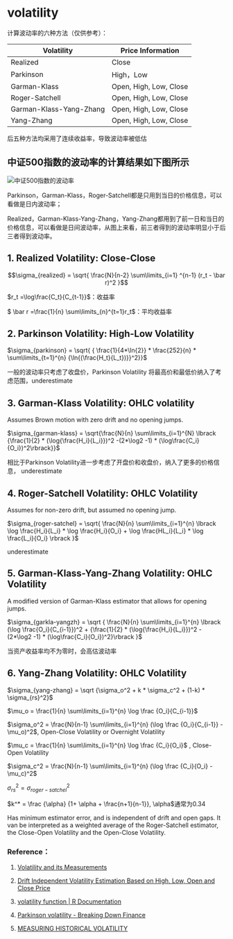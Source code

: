# volatility
计算波动率的六种方法（仅供参考）：

| Volatility              | Price Information      |
| ----------------------- | ---------------------- |
| Realized                | Close                  |
| Parkinson               | High，Low              |
| Garman-Klass            | Open, High, Low, Close |
| Roger-Satchell          | Open, High, Low, Close |
| Garman-Klass-Yang-Zhang | Open, High, Low, Close |
| Yang-Zhang              | Open, High, Low, Close |

后五种方法均采用了连续收益率，导致波动率被低估

## 中证500指数的波动率的计算结果如下图所示

![中证500指数的波动率](https://github.com/Jensenberg/volatility-and-Option/blob/master/data/vlolatilities.png)

Parkinson，Garman-Klass，Roger-Satchell都是只用到当日的价格信息，可以看做是日内波动率；

Realized，Garman-Klass-Yang-Zhang，Yang-Zhang都用到了前一日和当日的价格信息，可以看做是日间波动率，从图上来看，前三者得到的波动率明显小于后三者得到波动率。 

## 1. Realized Volatility: Close-Close

$$\sigma_{realized} = \sqrt{  \frac{N}{n-2} \sum\limits_{i=1} ^{n-1} (r_t - \bar r)^2  }$$   

 $r_t =\log\frac{C_t}{C_{t-1}}$：收益率

$ \bar r =\frac{1}{n} \sum\limits_{n}^{t=1}r_t$：平均收益率

## 2. Parkinson Volatility: High-Low Volatility

$\sigma_{parkinson} = \sqrt{ { \frac{1}{4*\ln{2}} * \frac{252}{n} * \sum\limits_{t=1}^{n} {\ln{(\frac{H_t}{L_t})}}^2}}$

一般的波动率只考虑了收盘价，Parkinson Volatility 将最高价和最低价纳入了考虑范围，underestimate

## 3. Garman-Klass Volatility: OHLC volatility

Assumes Brown motion with zero drift and no opening jumps.

$\sigma_{garman-klass} = \sqrt{\frac{N}{n} \sum\limits_{i=1}^{N} \lbrack {\frac{1}{2} * (\log{\frac{H_i}{L_i}})^2 -(2*\log2 -1) * (\log\frac{C_i}{O_i})^2\rbrack}}$

相比于Parkinson Volatility进一步考虑了开盘价和收盘价，纳入了更多的价格信息， underestimate

## 4. Roger-Satchell Volatility: OHLC Volatility

Assumes for non-zero drift, but assumed no opening jump. 

$\sigma_{roger-satchel} = \sqrt{ \frac{N}{n} \sum\limits_{i=1}^{n} \lbrack \log \frac{H_i}{L_i} * \log \frac{H_i}{O_i} + \log \frac{HL_i}{L_i} * \log \frac{L_i}{O_i} \rbrack }$

underestimate

## 5. Garman-Klass-Yang-Zhang Volatility: OHLC Volatility

A modified version of Garman-Klass estimator that allows for opening jumps.

$\sigma_{garkla-yangzh} = \sqrt { \frac{N}{n} \sum\limits_{i=1}^{n} \lbrack (\log \frac{O_i}{C_{i-1}})^2 +  {\frac{1}{2} * (\log{\frac{H_i}{L_i}})^2 -(2*\log2 -1) * (\log\frac{C_i}{O_i})^2}\rbrack }$

当资产收益率均不为零时，会高估波动率

## 6. Yang-Zhang Volatility: OHLC Volatility 

$\sigma_{yang-zhang} = \sqrt {\sigma_o^2 + k * \sigma_c^2 + (1-k) * \sigma_{rs}^2}$

$\mu_o = \frac{1}{n} \sum\limits_{i=1}^{n} \log \frac {O_i}{C_{i-1}}$

$\sigma_o^2  = \frac{N}{n-1} \sum\limits_{i=1}^{n} (\log \frac {O_i}{C_{i-1}} - \mu_o)^2$, 		Open-Close Volatility or Overnight Volatility

$\mu_c = \frac{1}{n} \sum\limits_{i=1}^{n} \log \frac {C_i}{O_i}$ , 	Close-Open Volatility

$\sigma_c^2  = \frac{N}{n-1} \sum\limits_{i=1}^{n} (\log \frac {C_i}{O_i} - \mu_c)^2$

$\sigma_{rs}^2 = \sigma_{roger-satchel}^2$

$k^* = \frac {\alpha} {1+ \alpha + \frac{n+1}{n-1}},    \alpha$通常为0.34

Has minimum estimator error, and is independent of drift and open gaps. It van be interpreted as a weighted average of the Roger-Satchell estimator, the Close-Open Volatility and the Open-Close Volatility.


### Reference：

1. [ Volatility and its Measurements](https://www.eurexchange.com/blob/116048/47ca53f0178cec31caeecdf94cc18f6e/data/volatility_and_its_measurements.pdf.pdf)

2. [ Drift Independent Volatility Estimation Based on High, Low, Open and Close Price](http://citeseerx.ist.psu.edu/viewdoc/download?doi=10.1.1.628.4037&rep=rep1&type=pdf)

3. [volatility function | R Documentation](https://www.rdocumentation.org/packages/TTR/versions/0.23-3/topics/volatility)

4. [Parkinson volatility - Breaking Down Finance](http://breakingdownfinance.com/finance-topics/risk-management/parkinson-volatility/)

5. [MEASURING HISTORICAL VOLATILITY](http://www.todaysgroep.nl/media/236846/measuring_historic_volatility.pdf)

   
